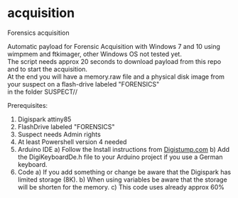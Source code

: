 # acquisition
Forensics acquisition

Automatic payload for Forensic Acquisition with Windows 7 and 10 using wimpmem and ftkimager, other Windows OS not tested yet.<br/>
The script needs approx 20 seconds to download payload from this repo and to start the acquisition.<br/>
At the end you will have a memory.raw file and a physical disk image from your suspect on a flash-drive labeled "FORENSICS" <br/>
in the folder SUSPECT/<Date and time of start>/<br/>

Prerequisites:<br/>
1) Digispark attiny85
2) FlashDrive labeled "FORENSICS"
3) Suspect needs Admin rights
4) At least Powershell version 4 needed
3) Arduino IDE
  a) Follow the Install instructions from [Digistump.com](https://digistump.com/wiki/digispark/tutorials/connecting)
  b) Add the DigiKeyboardDe.h file to your Arduino project if you use a German keyboard.
4) Code
  a) If you add something or change be aware that the Digispark has limited storage (8K).
  b) When using variables be aware that the storage will be shorten for the memory.
  c) This code uses already approx 60%
  
